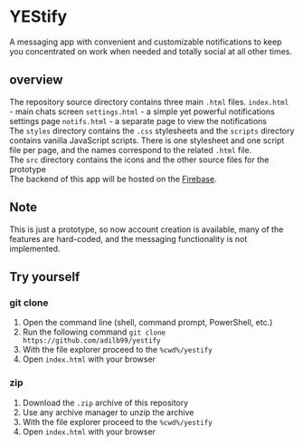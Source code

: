 # YEStify
A messaging app with convenient and customizable notifications to keep you concentrated on work when needed and totally social at all other times.

## overview
The repository source directory contains three main `.html` files.
`index.html` - main chats screen
`settings.html` - a simple yet powerful notifications settings page
`notifs.html` - a separate page to view the notifications <br>
The `styles` directory contains the `.css` stylesheets and the `scripts` directory contains vanilla JavaScript scripts. There is one stylesheet and one script file per page, and the names correspond to the related `.html` file. <br>
The `src` directory contains the icons and the other source files for the prototype <br>
The backend of this app will be hosted on the [Firebase](https://firebase.google.com/).

## Note
This is just a prototype, so now account creation is available, many of the features are hard-coded, and the messaging functionality is not implemented.

## Try yourself
### git clone
1. Open the command line (shell, command prompt, PowerShell, etc.)
2. Run the following command
`git clone https://github.com/adilb99/yestify`
3. With the file explorer proceed to the `%cwd%/yestify`
4. Open `index.html` with your browser

### zip
1. Download the `.zip` archive of this repository
2. Use any archive manager to unzip the archive
3. With the file explorer proceed to the `%cwd%/yestify`
4. Open `index.html` with your browser

